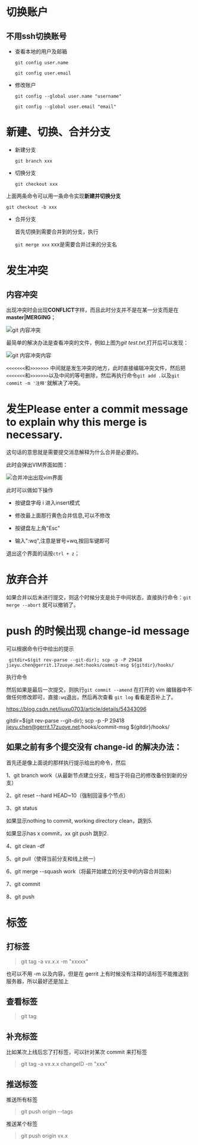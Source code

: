 # 切换账户

## 不用ssh切换账号

- 查看本地的用户及邮箱

    `git config user.name`

    `git config user.email`

- 修改账户

    `git config --global user.name "username"`

    `git config --global user.email "email"`


# 新建、切换、合并分支

- 新建分支

    `git branch xxx`

- 切换分支

    `git checkout xxx`

上面两条命令可以用一条命令实现**新建并切换分支**

 `git checkout -b xxx`

 - 合并分支

    首先切换到需要合并到的分支，执行

    `git merge xxx` xxx是需要合并过来的分支名

# 发生冲突

## 内容冲突

出现冲突时会出现**CONFLICT**字样，而且此时分支并不是在某一分支而是在**master|MERGING**；

![git 内容冲突](http://orzoelfvh.bkt.clouddn.com/git%20%E5%90%88%E5%B9%B6%E5%86%B2%E7%AA%81.png?attname=&e=1498205923&token=cs2nCfx72Y7hW0_NpFYzb3Jab90IJWraRtphMd-q:p3zSW1cLxlaHROLLVYT_o1v_ym4)

最简单的解决办法是查看冲突的文件，例如上图为*git test.txt*,打开后可以发现：

![git 内容冲突内容](http://orzoelfvh.bkt.clouddn.com/git%E5%86%85%E5%AE%B9%E5%86%B2%E7%AA%81%E5%86%85%E5%AE%B9.png?attname=&e=1498206071&token=cs2nCfx72Y7hW0_NpFYzb3Jab90IJWraRtphMd-q:RLFdtKpKUIQVFYWOMg4mos0kllA)

`<<<<<<<`和`>>>>>>>` 中间就是发生冲突的地方，此时直接编辑冲突文件，然后把`<<<<<<<`和`>>>>>>>`以及中间的等号删除，然后再执行命令`git add .`以及`git commit -m '注释'`就解决了冲突。

# 发生Please enter a commit message to explain why this merge is necessary.

这句话的意思就是需要提交消息解释为什么合并是必要的。

此时会弹出VIM界面如图：

![合并冲出出现vim界面](http://orzoelfvh.bkt.clouddn.com/%E5%90%88%E5%B9%B6%E5%86%B2%E7%AA%81%E5%87%BA%E7%8E%B0vim.jpg?attname=&e=1498206503&token=cs2nCfx72Y7hW0_NpFYzb3Jab90IJWraRtphMd-q:SoFxxTDV6yk_odh48Ke-EsqRjEY)

此时可以做如下操作

- 按键盘字母 i 进入insert模式

- 修改最上面那行黄色合并信息,可以不修改

- 按键盘左上角"Esc"

- 输入":wq",注意是冒号+wq,按回车键即可

退出这个界面的话按`ctrl + z`；


# 放弃合并

如果合并以后未进行提交，则这个时候分支是处于中间状态，直接执行命令：`git merge --abort` 就可以撤销了。


# push 的时候出现 change-id message

可以根据命令行中给出的提示
```
 gitdir=$(git rev-parse --git-dir); scp -p -P 29418 jieyu.chen@gerrit.17zuoye.net:hooks/commit-msg ${gitdir}/hooks/
```

执行命令

然后如果是最后一次提交，则执行`git commit --amend` 在打开的 vim 编辑器中不做任何修改即可，直接`:wq`退出，然后再次查看 `git log` 看看是否补上了。


https://blog.csdn.net/liuxu0703/article/details/54343096


gitdir=$(git rev-parse --git-dir); scp -p -P 29418 jieyu.chen@gerrit.17zuoye.net:hooks/commit-msg ${gitdir}/hooks/

## 如果之前有多个提交没有 change-id 的解决办法：

首先还是像上面说的那样执行提示给出的命令，然后

1、git branch work（从最新节点建立分支，相当于将自己的修改备份到新的分支）

2、git reset --hard HEAD~10（强制回滚多个节点）

3、git status 

如果显示nothing to commit, working directory clean，跳到5.

如果显示has x commit，xx git push 跳到2.

4、git clean -df

5、git pull（使得当前分支和线上统一）

6、git merge --squash work（将最开始建立的分支中的内容合并回来）

7、git commit

8、git push


# 标签

## 打标签

> git tag -a vx.x.x -m "xxxxx"

也可以不用 -m 以及内容，但是在 gerrit 上有时候没有注释的话标签不能推送到服务器，所以最好还是加上

## 查看标签

> git tag

## 补充标签

比如某次上线后忘了打标签，可以针对某次 commit 来打标签

> git tag -a vx.x.x changeID -m "xxx"

## 推送标签

推送所有标签

> git push origin --tags  

推送某个标签

> git push origin vx.x